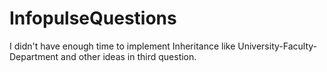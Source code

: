 # InfopulseQuestions
I didn't have enough time to implement Inheritance like University-Faculty-Department and other ideas in third question.
